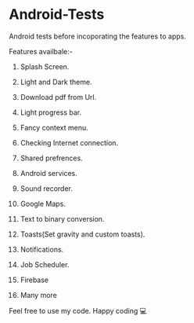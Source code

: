 # Android-Tests
Android tests before incoporating the features to apps.

Features availbale:-

1. Splash Screen.

2. Light and Dark theme.

3. Download pdf from Url.

4. Light progress bar.

5. Fancy context menu.

6. Checking Internet connection.

7. Shared prefrences.

8. Android services.

9. Sound recorder.

10. Google Maps.

11. Text to binary conversion.

12. Toasts(Set gravity and custom toasts).

13. Notifications.

14. Job Scheduler.

15. Firebase

16. Many more

Feel free to use my code. Happy coding 💻
